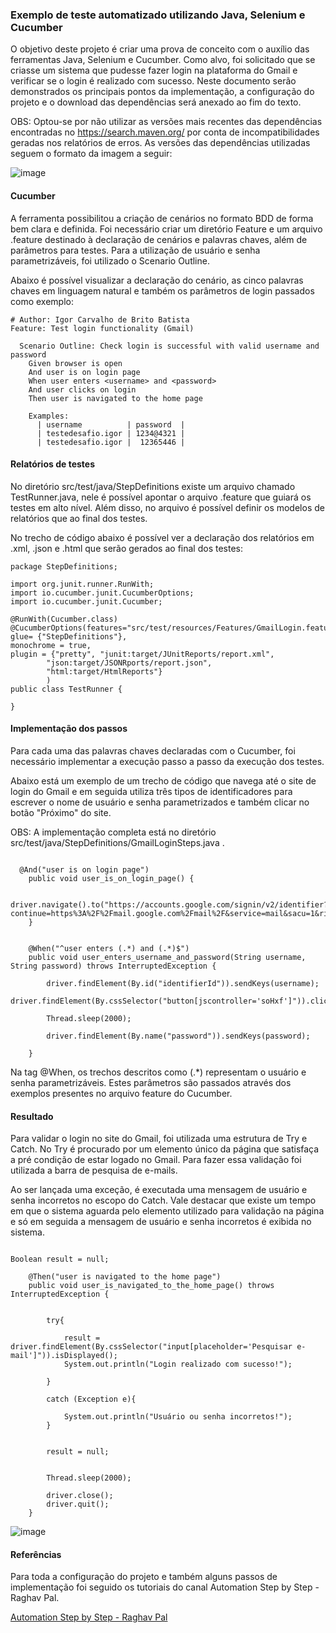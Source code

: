 ### Exemplo de teste automatizado utilizando Java, Selenium e Cucumber

O objetivo deste projeto é criar uma prova de conceito com o auxílio das ferramentas Java, Selenium e Cucumber. 
Como alvo, foi solicitado que se criasse um sistema que pudesse fazer login na plataforma do Gmail e verificar se o login é realizado com sucesso. Neste documento serão
demonstrados os principais pontos da implementação, a configuração do projeto e o download das dependências será anexado ao fim do texto.

OBS: Optou-se por não utilizar as versões mais recentes das dependências encontradas no https://search.maven.org/ por conta de incompatibilidades geradas nos relatórios de erros. 
As versões das dependências utilizadas seguem o formato da imagem a seguir: 

![image](https://user-images.githubusercontent.com/37213793/119049927-8a836800-b997-11eb-90cb-a3b208376e51.png)


#### Cucumber
A ferramenta possibilitou a criação de cenários no formato BDD de forma bem clara e definida. 
Foi necessário criar um diretório Feature e um arquivo .feature destinado à declaração de cenários e palavras chaves, além de parâmetros para testes.
Para a utilização de usuário e senha parametrizáveis, foi utilizado o Scenario Outline.

Abaixo é possível visualizar a declaração do cenário, as cinco palavras chaves em linguagem natural e também os parâmetros de login passados como exemplo:
~~~
# Author: Igor Carvalho de Brito Batista
Feature: Test login functionality (Gmail)

  Scenario Outline: Check login is successful with valid username and password
    Given browser is open
    And user is on login page
    When user enters <username> and <password>
    And user clicks on login
    Then user is navigated to the home page

    Examples: 
      | username          | password  |
      | testedesafio.igor | 1234@4321 |
      | testedesafio.igor |  12365446 |

~~~
#### Relatórios de testes
No diretório src/test/java/StepDefinitions existe um arquivo chamado TestRunner.java, nele é possível apontar o
arquivo .feature que guiará os testes em alto nível. Além disso, no arquivo é possível definir os modelos de relatórios que 
ao final dos testes. 

No trecho de código abaixo é possível ver a declaração dos relatórios em .xml, .json e .html que serão gerados ao final dos testes:
~~~
package StepDefinitions;

import org.junit.runner.RunWith;
import io.cucumber.junit.CucumberOptions;
import io.cucumber.junit.Cucumber;

@RunWith(Cucumber.class)
@CucumberOptions(features="src/test/resources/Features/GmailLogin.feature", glue= {"StepDefinitions"},
monochrome = true,
plugin = {"pretty", "junit:target/JUnitReports/report.xml",
		"json:target/JSONRports/report.json",
		"html:target/HtmlReports"}
		)
public class TestRunner {

}
~~~ 

#### Implementação dos passos
Para cada uma das palavras chaves declaradas com o Cucumber, foi necessário implementar a execução passo a passo da execução
dos testes.

Abaixo está um exemplo de um trecho de código que navega até o site de login do Gmail e em seguida utiliza três tipos de 
identificadores para escrever o nome de usuário e senha parametrizados e também clicar no botão "Próximo" do site.

OBS: A implementação completa está no diretório src/test/java/StepDefinitions/GmailLoginSteps.java .

~~~

  @And("user is on login page")
	public void user_is_on_login_page() {
			
		driver.navigate().to("https://accounts.google.com/signin/v2/identifier?continue=https%3A%2F%2Fmail.google.com%2Fmail%2F&service=mail&sacu=1&rip=1&flowName=GlifWebSignIn&flowEntry=ServiceLogin");
	}
		

	@When("^user enters (.*) and (.*)$")
	public void user_enters_username_and_password(String username, String password) throws InterruptedException {
		
		driver.findElement(By.id("identifierId")).sendKeys(username);
		driver.findElement(By.cssSelector("button[jscontroller='soHxf']")).click();
		
		Thread.sleep(2000);
		
		driver.findElement(By.name("password")).sendKeys(password);
		
	}

~~~ 

Na tag @When, os trechos descritos como (.*) representam o usuário e senha parametrizáveis. Estes parâmetros são passados através 
dos exemplos presentes no arquivo feature do Cucumber.


#### Resultado
Para validar o login no site do Gmail, foi utilizada uma estrutura de Try e Catch. No Try é procurado por um elemento único da página
que satisfaça a pré condição de estar logado no Gmail. Para fazer essa validação foi utilizada a barra de pesquisa de e-mails.

Ao ser lançada uma exceção, é executada uma mensagem de usuário e senha incorretos no escopo do Catch. Vale destacar que 
existe um tempo em que o sistema aguarda pelo elemento utilizado para validação na página e só em seguida a mensagem de usuário e senha incorretos 
é exibida no sistema.

~~~

Boolean result = null;

	@Then("user is navigated to the home page")
	public void user_is_navigated_to_the_home_page() throws InterruptedException {
		

		try{
			
			result = driver.findElement(By.cssSelector("input[placeholder='Pesquisar e-mail']")).isDisplayed();
			System.out.println("Login realizado com sucesso!");
			
		}
		
		catch (Exception e){
			
			System.out.println("Usuário ou senha incorretos!");
		}
	
		
		result = null;
			
		
		Thread.sleep(2000);
		
		driver.close();
		driver.quit();
	}

~~~ 


![image](https://user-images.githubusercontent.com/37213793/119055500-85c2b200-b99f-11eb-8a43-0d5094208406.png)


#### Referências
Para toda a configuração do projeto e também alguns passos de implementação foi seguido os tutoriais do canal Automation Step by Step - Raghav Pal.

<a href="https://www.youtube.com/watch?v=4e9vhX7ZuCw&ab_channel=AutomationStepbyStep-RaghavPal" title="Clicando aqui é possível ter acesso ao primeiro vídeo.">Automation Step by Step - Raghav Pal</a>



